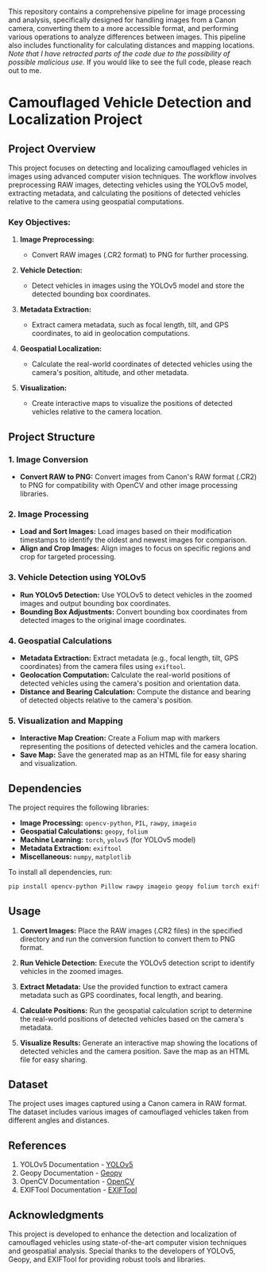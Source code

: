 This repository contains a comprehensive pipeline for image processing and analysis, specifically designed for handling images from a Canon camera, converting them to a more accessible format, and performing various operations to analyze differences between images. This pipeline also includes functionality for calculating distances and mapping locations. *Note that I have retracted parts of the code due to the possibility of possible malicious use.* If you would like to see the full code, please reach out to me. 


# Camouflaged Vehicle Detection and Localization Project

## Project Overview

This project focuses on detecting and localizing camouflaged vehicles in images using advanced computer vision techniques. The workflow involves preprocessing RAW images, detecting vehicles using the YOLOv5 model, extracting metadata, and calculating the positions of detected vehicles relative to the camera using geospatial computations.

### Key Objectives:

1. **Image Preprocessing:**
   - Convert RAW images (.CR2 format) to PNG for further processing.
   
2. **Vehicle Detection:**
   - Detect vehicles in images using the YOLOv5 model and store the detected bounding box coordinates.
   
3. **Metadata Extraction:**
   - Extract camera metadata, such as focal length, tilt, and GPS coordinates, to aid in geolocation computations.

4. **Geospatial Localization:**
   - Calculate the real-world coordinates of detected vehicles using the camera's position, altitude, and other metadata.

5. **Visualization:**
   - Create interactive maps to visualize the positions of detected vehicles relative to the camera location.

## Project Structure

### 1. Image Conversion
- **Convert RAW to PNG:** Convert images from Canon's RAW format (.CR2) to PNG for compatibility with OpenCV and other image processing libraries.

### 2. Image Processing
- **Load and Sort Images:** Load images based on their modification timestamps to identify the oldest and newest images for comparison.
- **Align and Crop Images:** Align images to focus on specific regions and crop for targeted processing.

### 3. Vehicle Detection using YOLOv5
- **Run YOLOv5 Detection:** Use YOLOv5 to detect vehicles in the zoomed images and output bounding box coordinates.
- **Bounding Box Adjustments:** Convert bounding box coordinates from detected images to the original image coordinates.

### 4. Geospatial Calculations
- **Metadata Extraction:** Extract metadata (e.g., focal length, tilt, GPS coordinates) from the camera files using `exiftool`.
- **Geolocation Computation:** Calculate the real-world positions of detected vehicles using the camera's position and orientation data.
- **Distance and Bearing Calculation:** Compute the distance and bearing of detected objects relative to the camera's position.

### 5. Visualization and Mapping
- **Interactive Map Creation:** Create a Folium map with markers representing the positions of detected vehicles and the camera location.
- **Save Map:** Save the generated map as an HTML file for easy sharing and visualization.

## Dependencies

The project requires the following libraries:

- **Image Processing:** `opencv-python`, `PIL`, `rawpy`, `imageio`
- **Geospatial Calculations:** `geopy`, `folium`
- **Machine Learning:** `torch`, `yolov5` (for YOLOv5 model)
- **Metadata Extraction:** `exiftool`
- **Miscellaneous:** `numpy`, `matplotlib`

To install all dependencies, run:
```bash
pip install opencv-python Pillow rawpy imageio geopy folium torch exiftool numpy matplotlib
```

## Usage

1. **Convert Images:**
   Place the RAW images (.CR2 files) in the specified directory and run the conversion function to convert them to PNG format.

2. **Run Vehicle Detection:**
   Execute the YOLOv5 detection script to identify vehicles in the zoomed images.

3. **Extract Metadata:**
   Use the provided function to extract camera metadata such as GPS coordinates, focal length, and bearing.

4. **Calculate Positions:**
   Run the geospatial calculation script to determine the real-world positions of detected vehicles based on the camera's metadata.

5. **Visualize Results:**
   Generate an interactive map showing the locations of detected vehicles and the camera position. Save the map as an HTML file for easy sharing.

## Dataset

The project uses images captured using a Canon camera in RAW format. The dataset includes various images of camouflaged vehicles taken from different angles and distances.

## References

1. YOLOv5 Documentation - [YOLOv5](https://github.com/ultralytics/yolov5)
2. Geopy Documentation - [Geopy](https://geopy.readthedocs.io/)
3. OpenCV Documentation - [OpenCV](https://opencv.org/)
4. EXIFTool Documentation - [EXIFTool](https://exiftool.org/)

## Acknowledgments

This project is developed to enhance the detection and localization of camouflaged vehicles using state-of-the-art computer vision techniques and geospatial analysis. Special thanks to the developers of YOLOv5, Geopy, and EXIFTool for providing robust tools and libraries.
